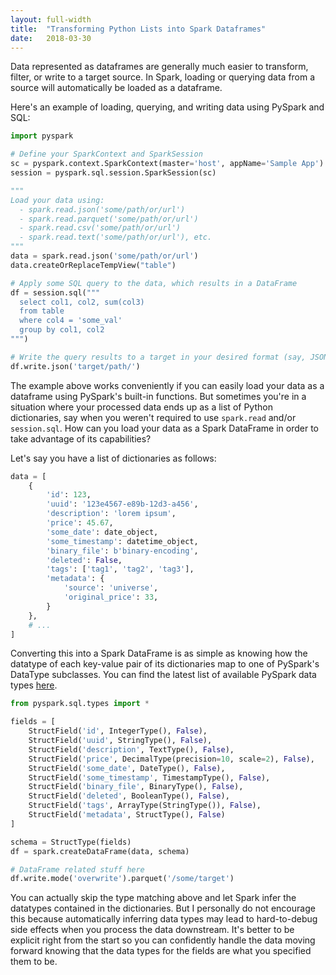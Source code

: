 ```yaml
---
layout: full-width
title:  "Transforming Python Lists into Spark Dataframes"
date:   2018-03-30
---
```


Data represented as dataframes are generally much easier to transform, filter, or write to a target source. In Spark, loading or querying data from a source will automatically be loaded as a dataframe. 

Here's an example of loading, querying, and writing data using PySpark and SQL:

``` python
import pyspark

# Define your SparkContext and SparkSession
sc = pyspark.context.SparkContext(master='host', appName='Sample App')
session = pyspark.sql.session.SparkSession(sc)

"""
Load your data using:
  - spark.read.json('some/path/or/url') 
  - spark.read.parquet('some/path/or/url')
  - spark.read.csv('some/path/or/url')
  - spark.read.text('some/path/or/url'), etc.
"""
data = spark.read.json('some/path/or/url') 
data.createOrReplaceTempView("table")

# Apply some SQL query to the data, which results in a DataFrame
df = session.sql("""
  select col1, col2, sum(col3)
  from table
  where col4 = 'some_val'
  group by col1, col2
""")

# Write the query results to a target in your desired format (say, JSON)
df.write.json('target/path/')
```

The example above works conveniently if you can easily load your data as a dataframe using PySpark's built-in functions. But sometimes you're in a situation where your processed data ends up as a list of Python dictionaries, say when you weren't required to use `spark.read` and/or `session.sql`. How can you load your data as a Spark DataFrame in order to take advantage of its capabilities?

<!--more-->

Let's say you have a list of dictionaries as follows:

``` python
data = [
    {
        'id': 123,
        'uuid': '123e4567-e89b-12d3-a456',
        'description': 'lorem ipsum',
        'price': 45.67,
        'some_date': date_object,
        'some_timestamp': datetime_object,
        'binary_file': b'binary-encoding',
        'deleted': False,
        'tags': ['tag1', 'tag2', 'tag3'],
        'metadata': {
            'source': 'universe',
            'original_price': 33,
        }
    },
    # ...
]
```

Converting this into a Spark DataFrame is as simple as knowing how the datatype of each key-value pair of its dictionaries map to one of PySpark's DataType subclasses. You can find the latest list of available PySpark data types [here](https://spark.apache.org/docs/latest/api/python/_modules/pyspark/sql/types.html).

``` python
from pyspark.sql.types import *

fields = [
    StructField('id', IntegerType(), False),  
    StructField('uuid', StringType(), False),  
    StructField('description', TextType(), False), 
    StructField('price', DecimalType(precision=10, scale=2), False),
    StructField('some_date', DateType(), False),  
    StructField('some_timestamp', TimestampType(), False),
    StructField('binary_file', BinaryType(), False),  
    StructField('deleted', BooleanType(), False),
    StructField('tags', ArrayType(StringType()), False),
    StructField('metadata', StructType(), False)
]

schema = StructType(fields)
df = spark.createDataFrame(data, schema)

# DataFrame related stuff here
df.write.mode('overwrite').parquet('/some/target')
```

You can actually skip the type matching above and let Spark infer the datatypes contained in the dictionaries. But I personally do not encourage this because automatically inferring data types may lead to hard-to-debug side effects when you process the data downstream. It's better to be explicit right from the start so you can confidently handle the data moving forward knowing that the data types for the fields are what you specified them to be.
